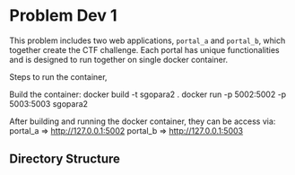 # Problem Dev 1

This problem includes two web applications, `portal_a` and `portal_b`, which 
together create the CTF challenge. Each portal has unique functionalities and 
is designed to run together on single docker container.

Steps to run the container,

Build the container:
docker build -t sgopara2 .
docker run -p 5002:5002 -p 5003:5003 sgopara2

After building and running the docker container, they can be access via:
portal_a => http://127.0.0.1:5002
portal_b => http://127.0.0.1:5003


## Directory Structure

